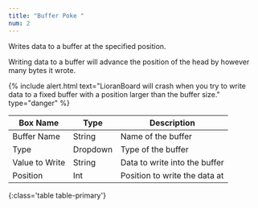 ```yaml
---
title: "Buffer Poke "
num: 2
---
```


Writes data to a buffer at the specified position.

Writing data to a buffer will advance the position of the head by however many bytes it wrote.

{% include alert.html text="LioranBoard will crash when you try to write data to a fixed buffer with a position larger than the buffer size." type="danger" %} 

| Box Name | Type | Description | 
|-------|--------|--------
|Buffer Name	|String	| Name of the buffer
|Type	|Dropdown	| Type of the buffer
|Value to Write	|String	| Data to write into the buffer
|Position|Int|Position to write the data at
{:class='table table-primary'}









